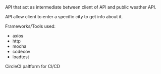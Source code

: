 API that act as intermediate between client of API and public weather API.

API allow client to enter a specific city to get info about it.

Frameworks/Tools used:
- axios
- http
- mocha
- codecov
- loadtest

CircleCI paltform for CI/CD

